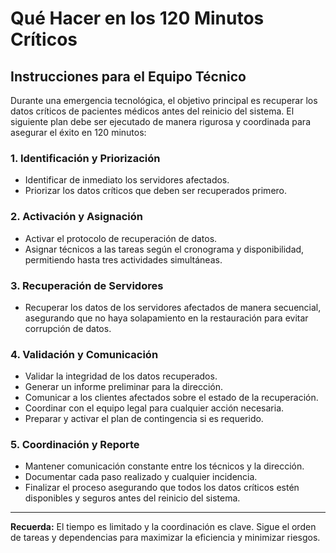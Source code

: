 # Qué Hacer en los 120 Minutos Críticos

## Instrucciones para el Equipo Técnico

Durante una emergencia tecnológica, el objetivo principal es recuperar los datos críticos de pacientes médicos antes del reinicio del sistema. El siguiente plan debe ser ejecutado de manera rigurosa y coordinada para asegurar el éxito en 120 minutos:

### 1. Identificación y Priorización
- Identificar de inmediato los servidores afectados.
- Priorizar los datos críticos que deben ser recuperados primero.

### 2. Activación y Asignación
- Activar el protocolo de recuperación de datos.
- Asignar técnicos a las tareas según el cronograma y disponibilidad, permitiendo hasta tres actividades simultáneas.

### 3. Recuperación de Servidores
- Recuperar los datos de los servidores afectados de manera secuencial, asegurando que no haya solapamiento en la restauración para evitar corrupción de datos.

### 4. Validación y Comunicación
- Validar la integridad de los datos recuperados.
- Generar un informe preliminar para la dirección.
- Comunicar a los clientes afectados sobre el estado de la recuperación.
- Coordinar con el equipo legal para cualquier acción necesaria.
- Preparar y activar el plan de contingencia si es requerido.

### 5. Coordinación y Reporte
- Mantener comunicación constante entre los técnicos y la dirección.
- Documentar cada paso realizado y cualquier incidencia.
- Finalizar el proceso asegurando que todos los datos críticos estén disponibles y seguros antes del reinicio del sistema.

---

**Recuerda:** El tiempo es limitado y la coordinación es clave. Sigue el orden de tareas y dependencias para maximizar la eficiencia y minimizar riesgos.
